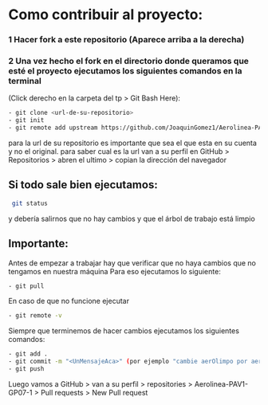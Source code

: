 # Como contribuir al proyecto:
### 1 Hacer fork a este repositorio (Aparece arriba a la derecha)
### 2 Una vez hecho el fork en el directorio donde queramos que esté el proyecto ejecutamos los siguientes comandos en la terminal 
(Click derecho en la carpeta del tp > Git Bash Here):
```bash
- git clone <url-de-su-repositorio> 
- git init
- git remote add upstream https://github.com/JoaquinGomez1/Aerolinea-PAV1-GP07
```
para la url de su repositorio es importante que sea el que esta en su cuenta y no el original.
para saber cual es la url van a su perfil en GitHub > Repositorios > abren el ultimo > copian la dirección del navegador

## Si todo sale bien ejecutamos:
```bash
 git status
```
y debería salirnos que no hay cambios y que el árbol de trabajo está limpio

## Importante:
Antes de empezar a trabajar hay que verificar que no haya cambios que no tengamos en nuestra máquina
Para eso ejecutamos lo siguiente:
```bash
- git pull
```
En caso de que no funcione ejecutar 

```bash
- git remote -v
```

Siempre que terminemos de hacer cambios ejecutamos los siguientes comandos:
```bash
- git add .
- git commit -m "<UnMensajeAca>" (por ejemplo "cambie aerOlimpo por aeroPuto")
- git push
```
Luego vamos a GitHub > van a su perfil > repositories > Aerolinea-PAV1-GP07-1 > Pull requests > New Pull request


